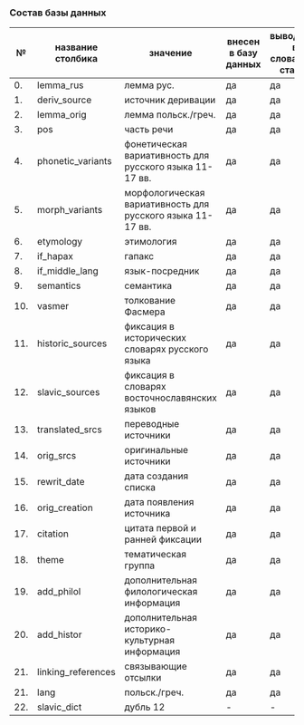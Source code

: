 ### Состав базы данных

| №   | название столбика  | значение                                                   | внесен в базу данных | выводится в словарной статье |
|-----|--------------------|------------------------------------------------------------|----------------------|------------------------------|
| 0.  | lemma_rus          | лемма рус.                                                 | да                   | да                           |
| 1.  | deriv_source       | источник деривации                                         | да                   | да                           |
| 2.  | lemma_orig         | лемма польск./греч.                                        | да                   | да                           |
| 3.  | pos                | часть речи                                                 | да                   | да                           |
| 4.  | phonetic_variants  | фонетическая вариативность для русского языка 11-17 вв.    | да                   | да                           |
| 5.  | morph_variants     | морфологическая вариативность для русского языка 11-17 вв. | да                   | да                           |
| 6.  | etymology          | этимология                                                 | да                   | да                           |
| 7.  | if_hapax           | гапакс                                                     | да                   | да                           |
| 8.  | if_middle_lang     | язык-посредник                                             | да                   | да                           |
| 9.  | semantics          | семантика                                                  | да                   | да                           |
| 10. | vasmer             | толкование Фасмера                                         | да                   | да                           |
| 11. | historic_sources   | фиксация в исторических словарях русского языка            | да                   | да                           |
| 12. | slavic_sources     | фиксация в словарях восточнославянских языков              | да                   | да                           |
| 13. | translated_srcs    | переводные источники                                       | да                   | да                           |
| 14. | orig_srcs          | оригинальные источники                                     | да                   | да                           |
| 15. | rewrit_date        | дата создания списка                                       | да                   | да                           |
| 16. | orig_creation      | дата появления источника                                   | да                   | да                           |
| 17. | citation           | цитата первой и ранней фиксации                            | да                   | да                           |
| 18. | theme              | тематическая группа                                        | да                   | да                           |
| 19. | add_philol         | дополнительная филологическая информация                   | да                   | да                           |
| 20. | add_histor         | дополнительная историко-культурная информация              | да                   | да                           |
| 21. | linking_references | связывающие отсылки                                        | да                   | да                           |
| 21. | lang               | польск./греч.                                              | да                   | да                           |
| 22. | slavic_dict        | дубль 12                                                   | -                    | -                            |

